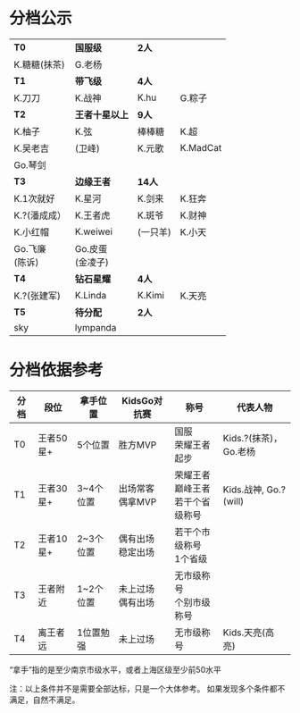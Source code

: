 # 分档公示


|||||
|----|----|----|----|
|**T0**|**国服级**|**2人**||
|K.糖糖(抹茶)| G.老杨|||
|**T1**|**带飞级**|**4人**||
|K.刀刀|K.战神|K.hu|G.粽子|
|**T2**|**王者十星以上**|**9人**||
|K.柚子|K.弦|棒棒糖|K.超|
|K.吴老吉|(卫峰)|K.元歌|K.MadCat|
|Go.琴剑||||
|**T3**|**边缘王者**|**14人**|
|K.1次就好|K.星河|K.剑来|K.狂奔|
|K.?(潘成成）|K.王者虎|K.斑爷|K.财神|
|K.小红帽|K.weiwei|(一只羊)|K.小天|
|Go.飞廉<br>(陈诉)|Go.皮蛋<br>(金凌子)|||
|**T4**|**钻石星耀**|**4人**||
|K.?(张建军)|K.Linda|K.Kimi|K.天亮|
|**T5**|**待分配**|**2人**||
|sky|lympanda|||


# 分档依据参考

|分档|段位|拿手位置|KidsGo对抗赛|称号|代表人物
|----|----|----|----|----|---|
|T0  |王者50星+|5个位置|胜方MVP | 国服<br>荣耀王者起步 | Kids.?(抹茶)，Go.老杨 |
|T1  |王者30星+|3~4个位置|出场常客<br>偶拿MVP | 荣耀王者<br>巅峰王者<br>若干个省级称号 | Kids.战神, Go.? (will) | 
|T2  |王者10星+|2~3个位置|偶有出场<br>稳定出场 | 若干个市级称号<br>1个省级 | | 
|T3  |王者附近 |1~2个位置|未上过场<br>偶有出场 | 无市级称号<br>个别市级称号 | |
|T4  |离王者远 |1位置勉强|未上过场<br> | 无市级称号 | Kids.天亮(高亮) |

“拿手”指的是至少南京市级水平，或者上海区级至少前50水平

注：以上条件并不是需要全部达标，只是一个大体参考。 如果发现多个条件都不满足，自然不满足。
